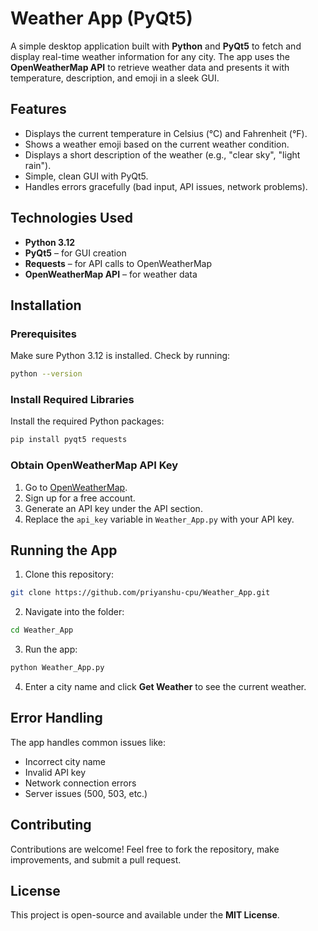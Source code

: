 # Weather App (PyQt5)

A simple desktop application built with **Python** and **PyQt5** to fetch and display real-time weather information for any city. The app uses the **OpenWeatherMap API** to retrieve weather data and presents it with temperature, description, and emoji in a sleek GUI.

## Features

- Displays the current temperature in Celsius (°C) and Fahrenheit (°F).
- Shows a weather emoji based on the current weather condition.
- Displays a short description of the weather (e.g., "clear sky", "light rain").
- Simple, clean GUI with PyQt5.
- Handles errors gracefully (bad input, API issues, network problems).

## Technologies Used

- **Python 3.12**
- **PyQt5** – for GUI creation
- **Requests** – for API calls to OpenWeatherMap
- **OpenWeatherMap API** – for weather data

## Installation

### Prerequisites

Make sure Python 3.12 is installed. Check by running:

```bash
python --version
```

### Install Required Libraries

Install the required Python packages:

```bash
pip install pyqt5 requests
```

### Obtain OpenWeatherMap API Key

1. Go to [OpenWeatherMap](https://openweathermap.org/).
2. Sign up for a free account.
3. Generate an API key under the API section.
4. Replace the `api_key` variable in `Weather_App.py` with your API key.

## Running the App

1. Clone this repository:

```bash
git clone https://github.com/priyanshu-cpu/Weather_App.git
```

2. Navigate into the folder:

```bash
cd Weather_App
```

3. Run the app:

```bash
python Weather_App.py
```

4. Enter a city name and click **Get Weather** to see the current weather.
   
## Error Handling

The app handles common issues like:

- Incorrect city name
- Invalid API key
- Network connection errors
- Server issues (500, 503, etc.)

## Contributing

Contributions are welcome! Feel free to fork the repository, make improvements, and submit a pull request.

## License

This project is open-source and available under the **MIT License**.
